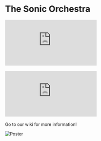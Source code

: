 # The Sonic Orchestra

![Abstract](https://github.com/CSCI-462-01-2020/temp_name/blob/master/temp_name_abstract.pdf)

![Poster](https://github.com/CSCI-462-01-2020/temp_name/blob/master/temp_name_poster.pdf)

Go to our wiki for more information!

![Poster](https://i.imgur.com/XIBhxEn.jpg)
